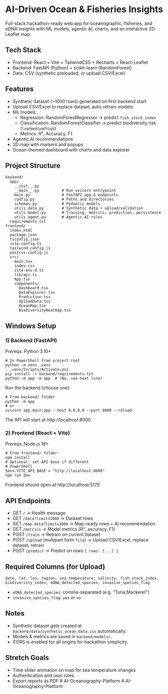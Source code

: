 # AI-Driven Ocean & Fisheries Insights

Full-stack hackathon-ready web app for oceanographic, fisheries, and eDNA insights with ML models, agentic AI, charts, and an interactive 2D Leaflet map.

## Tech Stack
- Frontend: React + Vite + TailwindCSS + Recharts + React-Leaflet
- Backend: FastAPI (Python) + scikit-learn (RandomForest)
- Data: CSV (synthetic preloaded, or upload CSV/Excel)

## Features
- Synthetic dataset (~1000 rows) generated on first backend start
- Upload CSV/Excel to replace dataset, auto-retrain models
- ML models
  - Regression: RandomForestRegressor → predict `fish_stock_index`
  - Classification: RandomForestClassifier → predict biodiversity risk (`low`/`medium`/`high`)
  - Metrics: R², Accuracy, F1
- Agentic AI recommendations
- 2D map with markers and popups
- Ocean-themed dashboard with charts and data explorer

## Project Structure
```
backend/
  app/
    __init__.py
    __main__.py          # Run uvicorn entrypoint
    main.py              # FastAPI app & endpoints
    config.py            # Paths and directories
    schemas.py           # Pydantic models
    utils_data.py        # Synthetic data + upload/validation
    utils_model.py       # Training, metrics, prediction, persistence
    utils_agent.py       # Agentic AI rules
  requirements.txt
frontend/
  index.html
  package.json
  tsconfig.json
  vite.config.ts
  tailwind.config.js
  postcss.config.js
  src/
    main.tsx
    index.css
    vite-env.d.ts
    lib/api.ts
    App.tsx
    components/
      Dashboard.tsx
      DataExplorer.tsx
      Prediction.tsx
      UploadData.tsx
      OceanMap.tsx
      BiodiversityHeatmap.tsx
```

## Windows Setup

### 1) Backend (FastAPI)
Prereqs: Python 3.10+

```
# In PowerShell from project root
python -m venv .venv
. .venv/Scripts/Activate.ps1
pip install -r backend/requirements.txt
python -m app -m app  # (No; see next line)
```
Run the backend (choose one):
```
# From backend/ folder
python -m app
# or
uvicorn app.main:app --host 0.0.0.0 --port 8000 --reload
```
The API will start at http://localhost:8000

### 2) Frontend (React + Vite)
Prereqs: Node.js 18+

```
# From frontend/ folder
npm install
# Optional: set API base if different
# PowerShell
$env:VITE_API_BASE = "http://localhost:8000"
npm run dev
```
Frontend should open at http://localhost:5173

## API Endpoints
- GET `/` → Health message
- GET `/data?limit=1000` → Dataset rows
- GET `/map-data?limit=1000` → Map-ready rows + AI recommendation
- GET `/metrics` → Model metrics (R², accuracy, F1)
- POST `/train` → Retrain on current dataset
- POST `/upload` (multipart form `file`) → Upload CSV/Excel, replace dataset, retrain
- POST `/predict` → Predict on rows `{ rows: [...] }`

## Required Columns (for Upload)
`date, lat, lon, region, sea_temperature, salinity, fish_stock_index, biodiversity_index, eDNA_detected_species, invasive_species_flag`

- `eDNA_detected_species`: comma-separated (e.g. "Tuna,Mackerel")
- `invasive_species_flag`: `yes` or `no`

## Notes
- Synthetic dataset gets created at `backend/data/synthetic_ocean_data.csv` automatically.
- Models & metrics are saved in `backend/models/`.
- CORS is enabled for all origins for hackathon simplicity.

## Stretch Goals
- Time slider animation on map for sea temperature changes
- Authentication and user roles
- Export reports as PDF
#   A I - O c e a n o g r a p h y - P l a t f o r m 
 
 #   A I - O c e a n o g r a p h y - P l a t f o r m 
 
 
